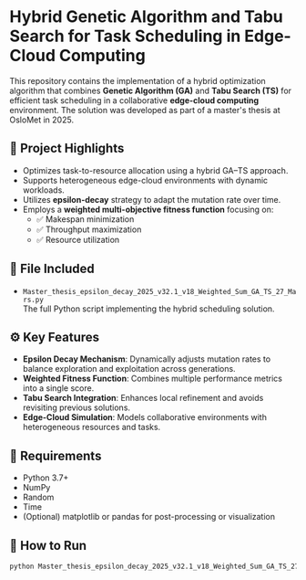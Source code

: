 # Hybrid Genetic Algorithm and Tabu Search for Task Scheduling in Edge-Cloud Computing

This repository contains the implementation of a hybrid optimization algorithm that combines **Genetic Algorithm (GA)** and **Tabu Search (TS)** for efficient task scheduling in a collaborative **edge-cloud computing** environment. The solution was developed as part of a master's thesis at OsloMet in 2025.

## 📌 Project Highlights

- Optimizes task-to-resource allocation using a hybrid GA–TS approach.
- Supports heterogeneous edge-cloud environments with dynamic workloads.
- Utilizes **epsilon-decay** strategy to adapt the mutation rate over time.
- Employs a **weighted multi-objective fitness function** focusing on:
  - ✅ Makespan minimization
  - ✅ Throughput maximization
  - ✅ Resource utilization

## 📁 File Included

- `Master_thesis_epsilon_decay_2025_v32.1_v18_Weighted_Sum_GA_TS_27_Mars.py`  
  The full Python script implementing the hybrid scheduling solution.

## ⚙️ Key Features

- **Epsilon Decay Mechanism**: Dynamically adjusts mutation rates to balance exploration and exploitation across generations.
- **Weighted Fitness Function**: Combines multiple performance metrics into a single score.
- **Tabu Search Integration**: Enhances local refinement and avoids revisiting previous solutions.
- **Edge-Cloud Simulation**: Models collaborative environments with heterogeneous resources and tasks.

## 🧪 Requirements

- Python 3.7+
- NumPy
- Random
- Time
- (Optional) matplotlib or pandas for post-processing or visualization

## 🚀 How to Run

```bash
python Master_thesis_epsilon_decay_2025_v32.1_v18_Weighted_Sum_GA_TS_27_Mars.py
